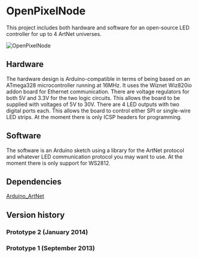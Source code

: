 OpenPixelNode
=============

This project includes both hardware and software for an open-source LED controller for up to 4 ArtNet universes.

![OpenPixelNode](http://farm3.staticflickr.com/2849/12051620225_271beee82c_c.jpg)

Hardware
--------
The hardware design is Arduino-compatible in terms of being based on an ATmega328 microcontroller running at 16MHz.
It uses the Wiznet Wiz820io addon board for Ethernet communication. There are voltage regulators for both 5V and 3.3V for the two logic circuits. This allows the board to be supplied with voltages of 5V to 30V.
There are 4 LED outputs with two digital ports each. This allows the board to control either SPI or single-wire LED strips.
At the moment there is only ICSP headers for programming.

Software
--------
The software is an Arduino sketch using a library for the ArtNet protocol and whatever LED communication protocol you may want to use. At the moment there is only support for WS2812.


Dependencies
------------
[Arduino_ArtNet](https://github.com/media-architecture/Arduino_ArtNet)


Version history
---------------

### Prototype 2 (January 2014)
### Prototype 1 (September 2013)
